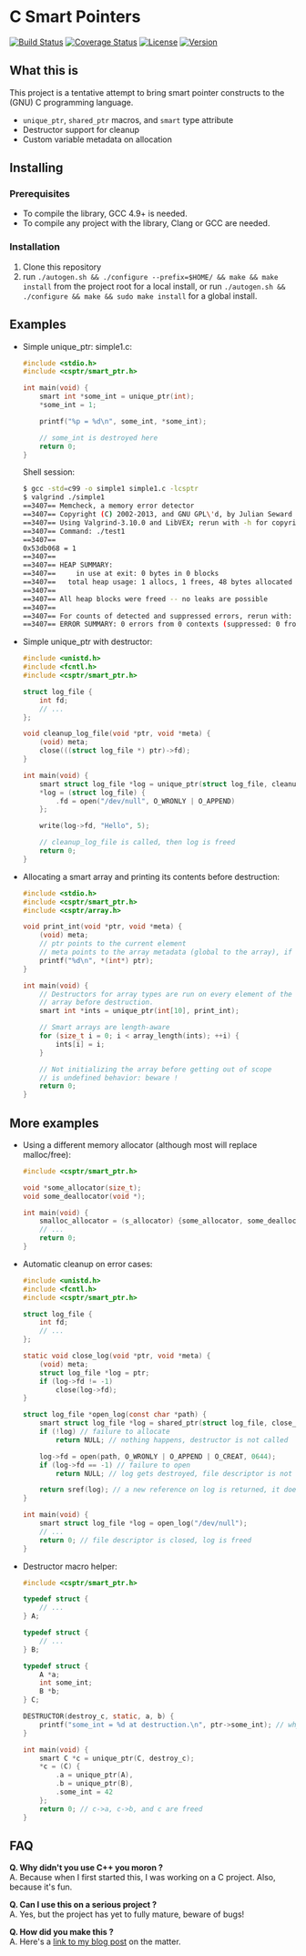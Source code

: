 C Smart Pointers
================

[![Build Status](https://travis-ci.org/Snaipe/c-smart-pointers.svg?branch=master)](https://travis-ci.org/Snaipe/c-smart-pointers) 
[![Coverage Status](https://coveralls.io/repos/Snaipe/c-smart-pointers/badge.svg?branch=master)](https://coveralls.io/r/Snaipe/c-smart-pointers?branch=master) 
[![License](https://img.shields.io/badge/license-MIT-blue.svg?style=flat)](https://github.com/Snaipe/c-smart-pointers/blob/master/LICENSE) 
[![Version](https://img.shields.io/github/tag/Snaipe/c-smart-pointers.svg?label=version&style=flat)](https://github.com/Snaipe/c-smart-pointers/releases)

## What this is

This project is a tentative attempt to bring smart pointer constructs
to the (GNU) C programming language.

* `unique_ptr`, `shared_ptr` macros, and `smart` type attribute
* Destructor support for cleanup
* Custom variable metadata on allocation

## Installing

### Prerequisites

* To compile the library, GCC 4.9+ is needed.
* To compile any project with the library, Clang or GCC are needed.

### Installation

1. Clone this repository
2. run `./autogen.sh && ./configure --prefix=$HOME/ && make && make install`
   from the project root for a local install, or run
   `./autogen.sh && ./configure && make && sudo make install` for a global
   install.

## Examples

* Simple unique\_ptr:
    simple1.c:
    ```c
    #include <stdio.h>
    #include <csptr/smart_ptr.h>

    int main(void) {
        smart int *some_int = unique_ptr(int);
        *some_int = 1;

        printf("%p = %d\n", some_int, *some_int);

        // some_int is destroyed here
        return 0;
    }
    ```
    Shell session:
    ```bash
    $ gcc -std=c99 -o simple1 simple1.c -lcsptr
    $ valgrind ./simple1
    ==3407== Memcheck, a memory error detector
    ==3407== Copyright (C) 2002-2013, and GNU GPL\'d, by Julian Seward et al.
    ==3407== Using Valgrind-3.10.0 and LibVEX; rerun with -h for copyright info
    ==3407== Command: ./test1
    ==3407==
    0x53db068 = 1
    ==3407==
    ==3407== HEAP SUMMARY:
    ==3407==     in use at exit: 0 bytes in 0 blocks
    ==3407==   total heap usage: 1 allocs, 1 frees, 48 bytes allocated
    ==3407==
    ==3407== All heap blocks were freed -- no leaks are possible
    ==3407==
    ==3407== For counts of detected and suppressed errors, rerun with: -v
    ==3407== ERROR SUMMARY: 0 errors from 0 contexts (suppressed: 0 from 0)
    ```
* Simple unique\_ptr with destructor:
    ```c
    #include <unistd.h>
    #include <fcntl.h>
    #include <csptr/smart_ptr.h>

    struct log_file {
        int fd;
        // ...
    };

    void cleanup_log_file(void *ptr, void *meta) {
        (void) meta;
        close(((struct log_file *) ptr)->fd);
    }

    int main(void) {
        smart struct log_file *log = unique_ptr(struct log_file, cleanup_log_file);
        *log = (struct log_file) {
            .fd = open("/dev/null", O_WRONLY | O_APPEND)
        };

        write(log->fd, "Hello", 5);

        // cleanup_log_file is called, then log is freed
        return 0;
    }
    ```
* Allocating a smart array and printing its contents before destruction:
    ```c
    #include <stdio.h>
    #include <csptr/smart_ptr.h>
    #include <csptr/array.h>

    void print_int(void *ptr, void *meta) {
        (void) meta;
        // ptr points to the current element
        // meta points to the array metadata (global to the array), if any.
        printf("%d\n", *(int*) ptr);
    }

    int main(void) {
        // Destructors for array types are run on every element of the
        // array before destruction.
        smart int *ints = unique_ptr(int[10], print_int);

        // Smart arrays are length-aware
        for (size_t i = 0; i < array_length(ints); ++i) {
            ints[i] = i;
        }

        // Not initializing the array before getting out of scope
        // is undefined behavior: beware !
        return 0;
    }
    ```

## More examples

* Using a different memory allocator (although most will replace malloc/free):
    ```c
    #include <csptr/smart_ptr.h>

    void *some_allocator(size_t);
    void some_deallocator(void *);

    int main(void) {
        smalloc_allocator = (s_allocator) {some_allocator, some_deallocator};
        // ...
        return 0;
    }
    ```

* Automatic cleanup on error cases:
    ```c
    #include <unistd.h>
    #include <fcntl.h>
    #include <csptr/smart_ptr.h>

    struct log_file {
        int fd;
        // ...
    };

    static void close_log(void *ptr, void *meta) {
        (void) meta;
        struct log_file *log = ptr;
        if (log->fd != -1)
            close(log->fd);
    }

    struct log_file *open_log(const char *path) {
        smart struct log_file *log = shared_ptr(struct log_file, close_log);
        if (!log) // failure to allocate
            return NULL; // nothing happens, destructor is not called

        log->fd = open(path, O_WRONLY | O_APPEND | O_CREAT, 0644);
        if (log->fd == -1) // failure to open
            return NULL; // log gets destroyed, file descriptor is not closed since fd == -1.

        return sref(log); // a new reference on log is returned, it does not get destoyed
    }

    int main(void) {
        smart struct log_file *log = open_log("/dev/null");
        // ...
        return 0; // file descriptor is closed, log is freed
    }
    ```
* Destructor macro helper:
    ```c
    #include <csptr/smart_ptr.h>

    typedef struct {
        // ...
    } A;

    typedef struct {
        // ...
    } B;

    typedef struct {
        A *a;
        int some_int;
        B *b;
    } C;

    DESTRUCTOR(destroy_c, static, a, b) {
        printf("some_int = %d at destruction.\n", ptr->some_int); // why not ?
    }

    int main(void) {
        smart C *c = unique_ptr(C, destroy_c);
        *c = (C) {
            .a = unique_ptr(A),
            .b = unique_ptr(B),
            .some_int = 42
        };
        return 0; // c->a, c->b, and c are freed
    }
    ```

## FAQ

**Q. Why didn't you use C++ you moron ?**  
A. Because when I first started this, I was working on a C project.
   Also, because it's fun.

**Q. Can I use this on a serious project ?**  
A. Yes, but the project has yet to fully mature, beware of bugs!

**Q. How did you make this ?**  
A. Here's a [link to my blog post](http://snaipe.me/c/c-smart-pointers/) on the matter.
